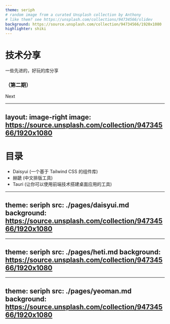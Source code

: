 ```yaml
---
theme: seriph
# random image from a curated Unsplash collection by Anthony
# like them? see https://unsplash.com/collections/94734566/slidev
background: https://source.unsplash.com/collection/94734566/1920x1080
highlighter: shiki
---
```

# 技术分享
一些先进的，好玩的库分享
### （第二期）
<div class="pt-6">
  <span @click="$slidev.nav.next" class="px-2 py-1 rounded cursor-pointer" hover="bg-white bg-opacity-10">
    Next <carbon:arrow-right class="inline"/>
  </span>
</div>

---
layout: image-right
image: https://source.unsplash.com/collection/94734566/1920x1080
---

# 目录
- Daisyui (一个基于 Tailwind CSS 的组件库)
- 赫蹏 (中文排版工具)
- Tauri (让你可以使用前端技术搭建桌面应用的工具)

---
theme: seriph
src: ./pages/daisyui.md
background: https://source.unsplash.com/collection/94734566/1920x1080
---

---
theme: seriph
src: ./pages/heti.md
background: https://source.unsplash.com/collection/94734566/1920x1080
---

---
theme: seriph
src: ./pages/yeoman.md
background: https://source.unsplash.com/collection/94734566/1920x1080
---